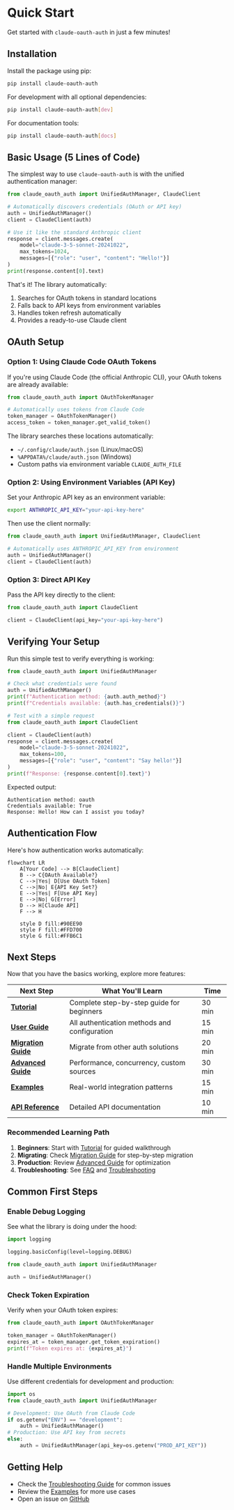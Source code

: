 # Quick Start

Get started with `claude-oauth-auth` in just a few minutes!

## Installation

Install the package using pip:

```bash
pip install claude-oauth-auth
```

For development with all optional dependencies:

```bash
pip install claude-oauth-auth[dev]
```

For documentation tools:

```bash
pip install claude-oauth-auth[docs]
```

## Basic Usage (5 Lines of Code)

The simplest way to use `claude-oauth-auth` is with the unified authentication manager:

```python
from claude_oauth_auth import UnifiedAuthManager, ClaudeClient

# Automatically discovers credentials (OAuth or API key)
auth = UnifiedAuthManager()
client = ClaudeClient(auth)

# Use it like the standard Anthropic client
response = client.messages.create(
    model="claude-3-5-sonnet-20241022",
    max_tokens=1024,
    messages=[{"role": "user", "content": "Hello!"}]
)
print(response.content[0].text)
```

That's it! The library automatically:

1. Searches for OAuth tokens in standard locations
2. Falls back to API keys from environment variables
3. Handles token refresh automatically
4. Provides a ready-to-use Claude client

## OAuth Setup

### Option 1: Using Claude Code OAuth Tokens

If you're using Claude Code (the official Anthropic CLI), your OAuth tokens are already available:

```python
from claude_oauth_auth import OAuthTokenManager

# Automatically uses tokens from Claude Code
token_manager = OAuthTokenManager()
access_token = token_manager.get_valid_token()
```

The library searches these locations automatically:

- `~/.config/claude/auth.json` (Linux/macOS)
- `%APPDATA%/claude/auth.json` (Windows)
- Custom paths via environment variable `CLAUDE_AUTH_FILE`

### Option 2: Using Environment Variables (API Key)

Set your Anthropic API key as an environment variable:

```bash
export ANTHROPIC_API_KEY="your-api-key-here"
```

Then use the client normally:

```python
from claude_oauth_auth import UnifiedAuthManager, ClaudeClient

# Automatically uses ANTHROPIC_API_KEY from environment
auth = UnifiedAuthManager()
client = ClaudeClient(auth)
```

### Option 3: Direct API Key

Pass the API key directly to the client:

```python
from claude_oauth_auth import ClaudeClient

client = ClaudeClient(api_key="your-api-key-here")
```

## Verifying Your Setup

Run this simple test to verify everything is working:

```python
from claude_oauth_auth import UnifiedAuthManager

# Check what credentials were found
auth = UnifiedAuthManager()
print(f"Authentication method: {auth.auth_method}")
print(f"Credentials available: {auth.has_credentials()}")

# Test with a simple request
from claude_oauth_auth import ClaudeClient

client = ClaudeClient(auth)
response = client.messages.create(
    model="claude-3-5-sonnet-20241022",
    max_tokens=100,
    messages=[{"role": "user", "content": "Say hello!"}]
)
print(f"Response: {response.content[0].text}")
```

Expected output:

```
Authentication method: oauth
Credentials available: True
Response: Hello! How can I assist you today?
```

## Authentication Flow

Here's how authentication works automatically:

```mermaid
flowchart LR
    A[Your Code] --> B[ClaudeClient]
    B --> C{OAuth Available?}
    C -->|Yes| D[Use OAuth Token]
    C -->|No| E{API Key Set?}
    E -->|Yes| F[Use API Key]
    E -->|No| G[Error]
    D --> H[Claude API]
    F --> H

    style D fill:#90EE90
    style F fill:#FFD700
    style G fill:#FFB6C1
```

## Next Steps

Now that you have the basics working, explore more features:

| Next Step | What You'll Learn | Time |
|-----------|------------------|------|
| **[Tutorial](tutorial.md)** | Complete step-by-step guide for beginners | 30 min |
| **[User Guide](guide.md)** | All authentication methods and configuration | 15 min |
| **[Migration Guide](migration.md)** | Migrate from other auth solutions | 20 min |
| **[Advanced Guide](advanced.md)** | Performance, concurrency, custom sources | 30 min |
| **[Examples](examples.md)** | Real-world integration patterns | 15 min |
| **[API Reference](api.md)** | Detailed API documentation | 10 min |

### Recommended Learning Path

1. **Beginners**: Start with [Tutorial](tutorial.md) for guided walkthrough
2. **Migrating**: Check [Migration Guide](migration.md) for step-by-step migration
3. **Production**: Review [Advanced Guide](advanced.md) for optimization
4. **Troubleshooting**: See [FAQ](faq.md) and [Troubleshooting](troubleshooting.md)

## Common First Steps

### Enable Debug Logging

See what the library is doing under the hood:

```python
import logging

logging.basicConfig(level=logging.DEBUG)

from claude_oauth_auth import UnifiedAuthManager

auth = UnifiedAuthManager()
```

### Check Token Expiration

Verify when your OAuth token expires:

```python
from claude_oauth_auth import OAuthTokenManager

token_manager = OAuthTokenManager()
expires_at = token_manager.get_token_expiration()
print(f"Token expires at: {expires_at}")
```

### Handle Multiple Environments

Use different credentials for development and production:

```python
import os
from claude_oauth_auth import UnifiedAuthManager

# Development: Use OAuth from Claude Code
if os.getenv("ENV") == "development":
    auth = UnifiedAuthManager()
# Production: Use API key from secrets
else:
    auth = UnifiedAuthManager(api_key=os.getenv("PROD_API_KEY"))
```

## Getting Help

- Check the [Troubleshooting Guide](troubleshooting.md) for common issues
- Review the [Examples](examples.md) for more use cases
- Open an issue on [GitHub](https://github.com/astoreyai/claude-oauth-auth/issues)
